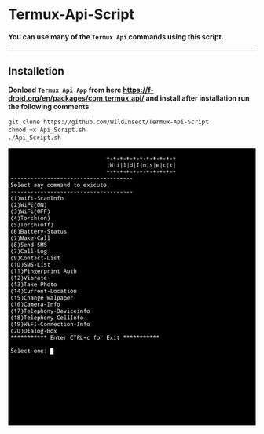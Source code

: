 # Termux-Api-Script
#### You can use many of the `Termux Api` commands using this script.
------
## Installetion
**Donload `Termux Api App` from here https://f-droid.org/en/packages/com.termux.api/ and install after installation run the following comments**
```
git clone https://github.com/WildInsect/Termux-Api-Script
chmod +x Api_Script.sh
./Api_Script.sh
```
![screenshot](screenshot.jpg)
